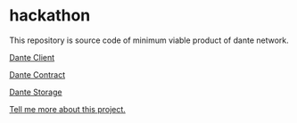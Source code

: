 # hackathon


This repository is source code of minimum viable product of dante network.

[Dante Client](./client/README.md)

[Dante Contract](./contract/README.md)

[Dante Storage](./storage-server/README.md)

[Tell me more about this project.](https://hackerlink.io/buidl/1092?roundProj=804)
